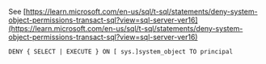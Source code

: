 See [https://learn.microsoft.com/en-us/sql/t-sql/statements/deny-system-object-permissions-transact-sql?view=sql-server-ver16](https://learn.microsoft.com/en-us/sql/t-sql/statements/deny-system-object-permissions-transact-sql?view=sql-server-ver16)
```
DENY { SELECT | EXECUTE } ON [ sys.]system_object TO principal
```
